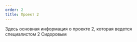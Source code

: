 ```yaml
---
order: 2
title: Проект 2
---
```


Здесь основная информация о проекте 2, которая ведется специалистом 2 Сидоровым
